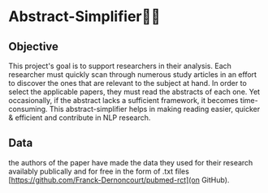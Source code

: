 # Abstract-Simplifier📄🔥
## Objective

This project's goal is to support researchers in their analysis. Each researcher must quickly scan through numerous study articles in an effort to discover the ones that are relevant to the subject at hand. In order to select the applicable papers, they must read the abstracts of each one. Yet occasionally, if the abstract lacks a sufficient framework, it becomes time-consuming. This abstract-simplifier helps in making reading easier, quicker & efficient and contribute in NLP research.

## Data 

 the authors of the paper have made the data they used for their research availably publically and for free in the form of .txt files [https://github.com/Franck-Dernoncourt/pubmed-rct](on GitHub).
